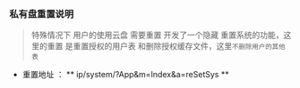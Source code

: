 ### 私有盘重置说明


>  特殊情况下 用户的使用云盘 需要重置 开发了一个隐藏 重置系统的功能，这里的重置 是重置授权的用户表 和删除授权缓存文件，这里`不删除用户的其他表`

-  重置地址 ： ** ip/system/?App&m=Index&a=reSetSys **